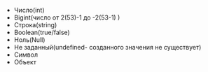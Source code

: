 - Число(int)
- Bigint(число от 2(53)-1 до -2(53-1) )
- Строка(string)
- Boolean(true/false)
- Ноль(Null)
- Не заданный(undefined- созданного значения не существует)
- Символ
- Объект
